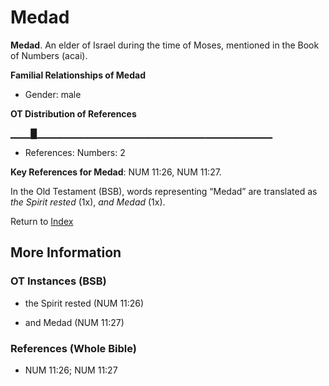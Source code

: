 # Medad
**Medad**. 
An elder of Israel during the time of Moses, mentioned in the Book of Numbers (acai). 




**Familial Relationships of Medad**


* Gender: male


**OT Distribution of References**

▁▁▁█▁▁▁▁▁▁▁▁▁▁▁▁▁▁▁▁▁▁▁▁▁▁▁▁▁▁▁▁▁▁▁▁▁▁▁
* References: Numbers: 2



**Key References for Medad**: 
NUM 11:26, NUM 11:27. 


In the Old Testament (BSB), words representing “Medad” are translated as 
*the Spirit rested* (1x), *and Medad* (1x). 




Return to [Index](00-Index.md)

## More Information

### OT Instances (BSB)

* the Spirit rested (NUM 11:26)

* and Medad (NUM 11:27)



### References (Whole Bible)

* NUM 11:26; NUM 11:27



